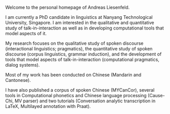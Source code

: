 Welcome to the personal homepage of Andreas Liesenfeld.

I am currently a PhD candidate in linguistics at Nanyang Technological University, Singapore. I am interested in the qualitative and quantitative study of talk-in-interaction as well as in developing computational tools that model aspects of it.

My research focuses on the qualitative study of spoken discourse (interactional linguistics; pragmatics), the quantitative study of spoken discourse (corpus linguistics, grammar induction), and the development of tools that model aspects of talk-in-interaction (computational pragmatics, dialog systems).

Most of my work has been conducted on Chinese (Mandarin and Cantonese). 

I have also published a corpus of spoken Chinese (MYCanCor), several tools in Computational phonetics and Chinese language processing (Cause-Chi, MV parser) and two tutorials (Conversation analytic transcription in LaTeX, Multilayed annotation with Praat).
